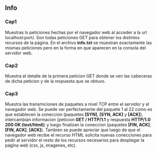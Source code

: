 ## Info

### Cap1
Muestras ls peticiones hechas por el navegador web al acceder a la url localhost:port/. Son todas peticiones GET para obtener los distintos recursos de la página. En el archivo __info.txt__ se muestran exactamente las mismas peticiones pero en la forma en que aparecen en la consola del servidor web.

### Cap2
Muestra el detalle de la primera peticion GET donde se ven las cabeceras de dicha peticion y de la respuesta que se obtuvo.

### Cap3
Muestra las transmiciones de paquetes a nivel TCP entre el servidor y el navegador web. Se puede ver perfectamente del paquete 1 al 22 como es que establecen la coneccion (paquetes __[SYN]__, __[SYN, ACK]__ y __[ACK]__), intercambian informacion (peticion __GET / HTTP/1.1__ y respuesta __HTTP/1.0 200 OK (text/html)__) y luego finalizan la coneccion (paquetes __[FIN, ACK]__, __[FIN, ACK]__, __[ACK]__). Tambien se puede apreciar que luego de que el navegador web recibe el recurso HTML solicita nuevas conecciones para pedir al servidor el resto de los recursos necesarios para desplegar la página web (css, js, imagenes, etc).
